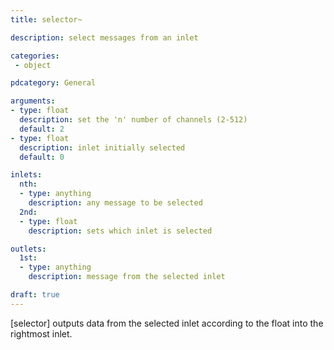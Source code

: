 ```yaml
---
title: selector~

description: select messages from an inlet

categories:
 - object

pdcategory: General

arguments:
- type: float
  description: set the 'n' number of channels (2-512)
  default: 2
- type: float
  description: inlet initially selected
  default: 0

inlets:
  nth:
  - type: anything
    description: any message to be selected 
  2nd:
  - type: float
    description: sets which inlet is selected

outlets:
  1st:
  - type: anything
    description: message from the selected inlet

draft: true
---
```


[selector] outputs data from the selected inlet according to the float into the rightmost inlet.